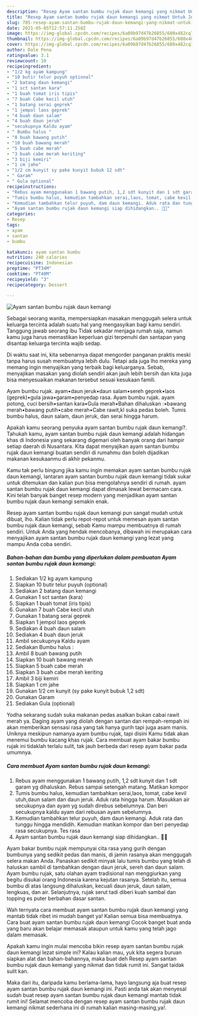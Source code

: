 ```yaml
---
description: "Resep Ayam santan bumbu rujak daun kemangi yang nikmat Untuk Jualan"
title: "Resep Ayam santan bumbu rujak daun kemangi yang nikmat Untuk Jualan"
slug: 785-resep-ayam-santan-bumbu-rujak-daun-kemangi-yang-nikmat-untuk-jualan
date: 2021-05-05T12:57:11.258Z
image: https://img-global.cpcdn.com/recipes/6a09b97d47b26855/680x482cq70/ayam-santan-bumbu-rujak-daun-kemangi-foto-resep-utama.jpg
thumbnail: https://img-global.cpcdn.com/recipes/6a09b97d47b26855/680x482cq70/ayam-santan-bumbu-rujak-daun-kemangi-foto-resep-utama.jpg
cover: https://img-global.cpcdn.com/recipes/6a09b97d47b26855/680x482cq70/ayam-santan-bumbu-rujak-daun-kemangi-foto-resep-utama.jpg
author: Dale Pena
ratingvalue: 3.1
reviewcount: 10
recipeingredient:
- "1/2 kg ayam kampung"
- "10 butir telur puyuh optional"
- "2 batang daun kemangi"
- "1 sct santan kara"
- "1 buah tomat iris tipis"
- "7 buah Cabe kecil utuh"
- "1 batang serai geprek"
- "1 jempol laos geprek"
- "4 buah daun salam"
- "4 buah daun jeruk"
- "secukupnya Kaldu ayam"
- " Bumbu halus "
- "8 buah bawang putih"
- "10 buah bawang merah"
- "5 buah cabe merah"
- "3 buah cabe merah keriting"
- "3 biji kemiri"
- "1 cm jahe"
- "1/2 cm kunyit sy pake kunyit bubuk 12 sdt"
- " Garam"
- " Gula optional"
recipeinstructions:
- "Rebus ayam menggunakan 1 bawang putih, 1,2 sdt kunyit dan 1 sdt garam yg dihaluskan. Rebus sampai setengah matang. Matikan kompor"
- "Tumis bumbu halus, kemudian tambahkan serai,laos, tomat, cabe kevil utuh,daun salam dan daun jeruk. Aduk rata hingga harum. Masukkan air secukupnya dan ayam yg sudah direbus sebelumnya. Dan beri secukupnya kaldu ayam dari rebusan ayam sebelumnya."
- "Kemudian tambahkan telur puyuh, dam daun kemangi. Aduk rata dan tunggu hingga mendidih. Kemudian matikan kompor dan beri penyedap rasa secukupnya. Tes rasa"
- "Ayam santan bumbu rujak daun kemangi siap dihidangkan.. 🥰🥰"
categories:
- Resep
tags:
- ayam
- santan
- bumbu

katakunci: ayam santan bumbu 
nutrition: 240 calories
recipecuisine: Indonesian
preptime: "PT34M"
cooktime: "PT40M"
recipeyield: "3"
recipecategory: Dessert

---
```



![Ayam santan bumbu rujak daun kemangi](https://img-global.cpcdn.com/recipes/6a09b97d47b26855/680x482cq70/ayam-santan-bumbu-rujak-daun-kemangi-foto-resep-utama.jpg)

Sebagai seorang wanita, mempersiapkan masakan menggugah selera untuk keluarga tercinta adalah suatu hal yang mengasyikan bagi kamu sendiri. Tanggung jawab seorang ibu Tidak sekadar menjaga rumah saja, namun kamu juga harus memastikan keperluan gizi terpenuhi dan santapan yang disantap keluarga tercinta wajib sedap.

Di waktu  saat ini, kita sebenarnya dapat mengorder panganan praktis meski tanpa harus susah membuatnya lebih dulu. Tetapi ada juga lho mereka yang memang ingin menyajikan yang terbaik bagi keluarganya. Sebab, menyajikan masakan yang diolah sendiri akan jauh lebih bersih dan kita juga bisa menyesuaikan makanan tersebut sesuai kesukaan famili. 

Ayam bumbu rujak. ayam•daun jeruk•daun salam•sereh geprek•laos (geprek)•gula jawa•garam•penyedap rasa. Ayam bumbu rujak. ayam potong, cuci bersih•santan kara•Gula merah•Bahan dihaluskan :•bawang merah•bawang putih•cabe merah•Cabe rawit,kl suka pedas boleh. Tumis bumbu halus, daun salam, daun jeruk, dan serai hingga harum.

Apakah kamu seorang penyuka ayam santan bumbu rujak daun kemangi?. Tahukah kamu, ayam santan bumbu rujak daun kemangi adalah hidangan khas di Indonesia yang sekarang digemari oleh banyak orang dari hampir setiap daerah di Nusantara. Kita dapat menyajikan ayam santan bumbu rujak daun kemangi buatan sendiri di rumahmu dan boleh dijadikan makanan kesukaanmu di akhir pekanmu.

Kamu tak perlu bingung jika kamu ingin memakan ayam santan bumbu rujak daun kemangi, lantaran ayam santan bumbu rujak daun kemangi tidak sukar untuk ditemukan dan kalian pun bisa mengolahnya sendiri di rumah. ayam santan bumbu rujak daun kemangi dapat dimasak lewat bermacam cara. Kini telah banyak banget resep modern yang menjadikan ayam santan bumbu rujak daun kemangi semakin enak.

Resep ayam santan bumbu rujak daun kemangi pun sangat mudah untuk dibuat, lho. Kalian tidak perlu repot-repot untuk memesan ayam santan bumbu rujak daun kemangi, sebab Kamu mampu membuatnya di rumah sendiri. Untuk Anda yang hendak mencobanya, dibawah ini merupakan cara menyajikan ayam santan bumbu rujak daun kemangi yang lezat yang mampu Anda coba sendiri.

<!--inarticleads1-->

##### Bahan-bahan dan bumbu yang diperlukan dalam pembuatan Ayam santan bumbu rujak daun kemangi:

1. Sediakan 1/2 kg ayam kampung
1. Siapkan 10 butir telur puyuh (optional)
1. Sediakan 2 batang daun kemangi
1. Gunakan 1 sct santan (kara)
1. Siapkan 1 buah tomat (iris tipis)
1. Gunakan 7 buah Cabe kecil utuh
1. Gunakan 1 batang serai geprek
1. Siapkan 1 jempol laos geprek
1. Sediakan 4 buah daun salam
1. Sediakan 4 buah daun jeruk
1. Ambil secukupnya Kaldu ayam
1. Sediakan  Bumbu halus :
1. Ambil 8 buah bawang putih
1. Siapkan 10 buah bawang merah
1. Siapkan 5 buah cabe merah
1. Siapkan 3 buah cabe merah keriting
1. Ambil 3 biji kemiri
1. Siapkan 1 cm jahe
1. Gunakan 1/2 cm kunyit (sy pake kunyit bubuk 1,2 sdt)
1. Gunakan  Garam
1. Sediakan  Gula (optional)


Yodha sekarang sudah suka makanan pedas asalkan bukan cabai rawit merah ya. Daging ayam yang diolah dengan santan dan rempah-rempah ini akan memberikan sensasi rasa yang tak hanya gurih tapi juga asam manis. Uniknya meskipun namanya ayam bumbu rujak, tapi disini Kamu tidak akan menemui bumbu kacang khas rujak. Cara membuat ayam bakar bumbu rujak ini tidaklah terlalu sulit, tak jauh berbeda dari resep ayam bakar pada umumnya. 

<!--inarticleads2-->

##### Cara membuat Ayam santan bumbu rujak daun kemangi:

1. Rebus ayam menggunakan 1 bawang putih, 1,2 sdt kunyit dan 1 sdt garam yg dihaluskan. Rebus sampai setengah matang. Matikan kompor
1. Tumis bumbu halus, kemudian tambahkan serai,laos, tomat, cabe kevil utuh,daun salam dan daun jeruk. Aduk rata hingga harum. Masukkan air secukupnya dan ayam yg sudah direbus sebelumnya. Dan beri secukupnya kaldu ayam dari rebusan ayam sebelumnya.
1. Kemudian tambahkan telur puyuh, dam daun kemangi. Aduk rata dan tunggu hingga mendidih. Kemudian matikan kompor dan beri penyedap rasa secukupnya. Tes rasa
1. Ayam santan bumbu rujak daun kemangi siap dihidangkan.. 🥰🥰


Ayam bakar bumbu rujak mempunyai cita rasa yang gurih dengan bumbunya yang sedikit pedas dan manis, di jamin rasanya akan menggugah selera makan Anda. Panaskan sedikit minyak lalu tumis bumbu yang telah di haluskan sambil di tambahkan dengan daun jeruk, sereh dan daun salam. Ayam bumbu rujak, satu olahan ayam tradisional nan menggiurkan yang begitu disukai orang Indonesia karena kejutan rasanya. Setelah itu, semua bumbu di atas langsung dihaluskan, kecuali daun jeruk, daun salam, lengkuas, dan air. Selanjutnya, rujak serut tadi diberi kuah sambal dan topping es puter berbahan dasar santan. 

Wah ternyata cara membuat ayam santan bumbu rujak daun kemangi yang mantab tidak ribet ini mudah banget ya! Kalian semua bisa membuatnya. Cara buat ayam santan bumbu rujak daun kemangi Cocok banget buat anda yang baru akan belajar memasak ataupun untuk kamu yang telah jago dalam memasak.

Apakah kamu ingin mulai mencoba bikin resep ayam santan bumbu rujak daun kemangi lezat simple ini? Kalau kalian mau, yuk kita segera buruan siapkan alat dan bahan-bahannya, maka buat deh Resep ayam santan bumbu rujak daun kemangi yang nikmat dan tidak rumit ini. Sangat taidak sulit kan. 

Maka dari itu, daripada kamu berlama-lama, hayo langsung aja buat resep ayam santan bumbu rujak daun kemangi ini. Pasti anda tak akan menyesal sudah buat resep ayam santan bumbu rujak daun kemangi mantab tidak rumit ini! Selamat mencoba dengan resep ayam santan bumbu rujak daun kemangi nikmat sederhana ini di rumah kalian masing-masing,ya!.

